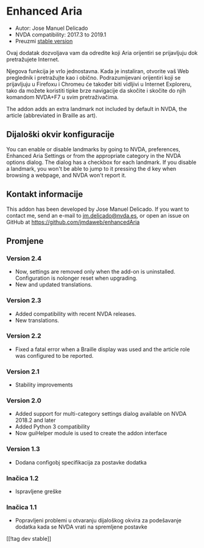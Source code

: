 # Enhanced Aria #

* Autor: Jose Manuel Delicado
* NVDA compatibility: 2017.3 to 2019.1
* Preuzmi [stable version][1]

Ovaj dodatak dozvoljava vam da odredite koji Aria orijentiri se prijavljuju
dok pretražujete Internet.

Njegova funkcija je vrlo jednostavna. Kada je instaliran, otvorite vaš Web
preglednik i pretražujte kao i obično. Podrazumijevani orijentiri koji se
prijavljuju u Firefoxu i Chromeu će također biti vidljivi u Internet
Exploreru, tako da možete koristiti tipke brze navigacije da skočite i
skočite do njih komandom NVDA+F7 u svim pretraživačima.

The addon adds an extra landmark not included by default in NVDA, the
article (abbreviated in Braille as art).

## Dijaloški okvir konfiguracije 

You can enable or disable landmarks by going to NVDA, preferences, Enhanced
Aria Settings or from the appropriate category in the NVDA options
dialog. The dialog has a checkbox for each landmark. If you disable a
landmark, you won't be able to jump to it pressing the d key when browsing a
webpage, and NVDA won't report it.

## Kontakt informacije

This addon has been developed by Jose Manuel Delicado. If you want to
contact me, send an e-mail to jm.delicado@nvda.es, or open an issue on
GitHub at https://github.com/jmdaweb/enhancedAria

## Promjene

### Version 2.4

* Now, settings are removed only when the add-on is
  uninstalled. Configuration is nolonger reset when upgrading.
* New and updated translations.

### Version 2.3

* Added compatibility with recent NVDA releases.
* New translations.

### Version 2.2

* Fixed a fatal error when a Braille display was used and the article role
  was configured to be reported.

### Version 2.1

* Stability improvements

### Version 2.0

* Added support for multi-category settings dialog available on NVDA 2018.2
  and later
* Added Python 3 compatibility
* Now guiHelper module is used to create the addon interface

### Version 1.3

* Dodana configobj specifikacija za postavke dodatka

### Inačica 1.2

* Ispravljene greške

### Inačica 1.1

* Popravljeni problemi u otvaranju dijaloškog okvira za podešavanje dodatka
  kada se NVDA vrati na spremljene postavke

[[!tag dev stable]]

[1]: https://addons.nvda-project.org/files/get.php?file=earia
